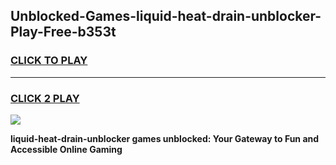 
## Unblocked-Games-liquid-heat-drain-unblocker-Play-Free-b353t
<h3>
<a href="https://premium76.site?title=liquid-heat-drain-unblocker&ref=21A">CLICK TO PLAY</a></h3>
<hr>

<h3>
<a href="https://premium76.site?title=liquid-heat-drain-unblocker&ref=21A">CLICK 2 PLAY</a>
  
</h3>

<a href="https://premium76.site?title=liquid-heat-drain-unblocker&ref=21A"><img src="https://clearcache.store/games.png"></a>


**liquid-heat-drain-unblocker games unblocked: Your Gateway to Fun and Accessible Online Gaming**
